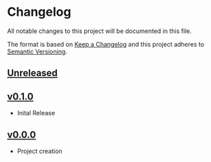 # Changelog
All notable changes to this project will be documented in this file.

The format is based on [Keep a Changelog](http://keepachangelog.com/en/1.0.0/)
and this project adheres to [Semantic Versioning](http://semver.org/spec/v2.0.0.html).

## [Unreleased]

## [v0.1.0]
- Inital Release



## [v0.0.0]
- Project creation

[Unreleased]: https://github.com/Comcast/codex-fenrir/compare/v0.1.0...HEAD
[v0.1.0]: https://github.com/Comcast/codex-fenrir/compare/v0.0.0...v0.1.0
[v0.0.0]: https://github.com/Comcast/codex-fenrir/compare/0.0.0...v0.1.0
